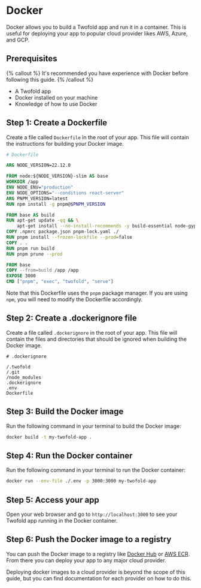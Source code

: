 # Docker

Docker allows you to build a Twofold app and run it in a container. This is useful for deploying your app to popular cloud provider likes AWS, Azure, and GCP.

## Prerequisites

{% callout %}
It's recommended you have experience with Docker before following this guide.
{% /callout %}

- A Twofold app
- Docker installed on your machine
- Knowledge of how to use Docker

## Step 1: Create a Dockerfile

Create a file called `Dockerfile` in the root of your app. This file will contain the instructions for building your Docker image.

```dockerfile
# Dockerfile

ARG NODE_VERSION=22.12.0

FROM node:${NODE_VERSION}-slim AS base
WORKDIR /app
ENV NODE_ENV="production"
ENV NODE_OPTIONS="--conditions react-server"
ARG PNPM_VERSION=latest
RUN npm install -g pnpm@$PNPM_VERSION

FROM base AS build
RUN apt-get update -qq && \
    apt-get install --no-install-recommends -y build-essential node-gyp pkg-config python-is-python3
COPY .npmrc package.json pnpm-lock.yaml ./
RUN pnpm install --frozen-lockfile --prod=false
COPY . .
RUN pnpm run build
RUN pnpm prune --prod

FROM base
COPY --from=build /app /app
EXPOSE 3000
CMD ["pnpm", "exec", "twofold", "serve"]
```

Note that this Dockerfile uses the `pnpm` package manager. If you are using `npm`, you will need to modify the Dockerfile accordingly.

## Step 2: Create a .dockerignore file

Create a file called `.dockerignore` in the root of your app. This file will contain the files and directories that should be ignored when building the Docker image.

```text
# .dockerignore

/.twofold
/.git
/node_modules
.dockerignore
.env
Dockerfile
```

## Step 3: Build the Docker image

Run the following command in your terminal to build the Docker image:

```bash
docker build -t my-twofold-app .
```

## Step 4: Run the Docker container

Run the following command in your terminal to run the Docker container:

```bash
docker run --env-file ./.env -p 3000:3000 my-twofold-app
```

## Step 5: Access your app

Open your web browser and go to `http://localhost:3000` to see your Twofold app running in the Docker container.

## Step 6: Push the Docker image to a registry

You can push the Docker image to a registry like [Docker Hub](https://hub.docker.com/) or [AWS ECR](https://aws.amazon.com/ecr/). From there you can deploy your app to any major cloud provider.

Deploying docker images to a cloud provider is beyond the scope of this guide, but you can find documentation for each provider on how to do this.

